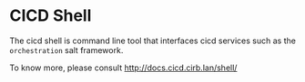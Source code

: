 # CICD Shell


The cicd shell is command line tool that interfaces cicd services such as the `orchestration` salt framework.

To know more, please consult http://docs.cicd.cirb.lan/shell/
